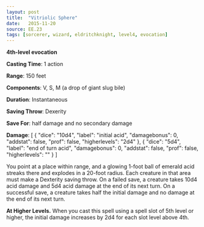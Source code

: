 ```yaml
---
layout: post
title:  "Vitriolic Sphere"
date:   2015-11-20
source: EE.23
tags: [sorcerer, wizard, eldritchknight, level4, evocation]
---
```


**4th-level evocation**

**Casting Time**: 1 action

**Range**: 150 feet

**Components**: V, S, M (a drop of giant slug bile)

**Duration**: Instantaneous

**Saving Throw**: Dexerity

**Save For**: half damage and no secondary damage

**Damage**: [ { "dice": "10d4", "label": "initial acid", "damagebonus": 0, "addstat": false, "prof": false, "higherlevels": "2d4" }, { "dice": "5d4", "label": "end of turn acid", "damagebonus": 0, "addstat": false, "prof": false, "higherlevels": "" } ]

You point at a place within range, and a glowing 1-foot ball of emerald acid streaks there and explodes in a 20-foot radius. Each creature in that area must make a Dexterity saving throw. On a failed save, a creature takes 10d4 acid damage and 5d4 acid damage at the end of its next turn. On a successful save, a creature takes half the initial damage and no damage at the end of its next turn.

**At Higher Levels.** When you cast this spell using a spell slot of 5th level or higher, the initial damage increases by 2d4 for each slot level above 4th.
